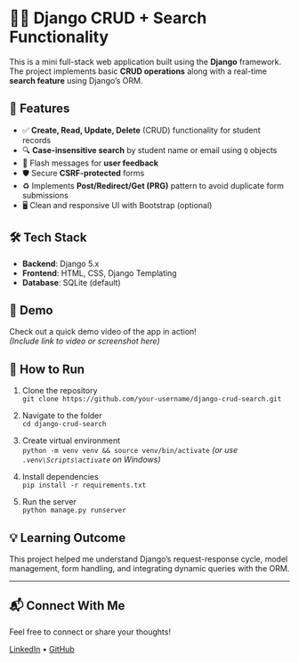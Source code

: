 # 🧑‍🎓 Django CRUD + Search Functionality

This is a mini full-stack web application built using the **Django** framework.  
The project implements basic **CRUD operations** along with a real-time **search feature** using Django’s ORM.

## 🚀 Features

- ✅ **Create, Read, Update, Delete** (CRUD) functionality for student records
- 🔍 **Case-insensitive search** by student name or email using `Q` objects
- 💬 Flash messages for **user feedback**
- 🛡️ Secure **CSRF-protected** forms
- ♻️ Implements **Post/Redirect/Get (PRG)** pattern to avoid duplicate form submissions
- 🖥️ Clean and responsive UI with Bootstrap (optional)

## 🛠️ Tech Stack

- **Backend**: Django 5.x
- **Frontend**: HTML, CSS, Django Templating
- **Database**: SQLite (default)

## 📸 Demo

Check out a quick demo video of the app in action!  
*(Include link to video or screenshot here)*

## 📂 How to Run

1. Clone the repository  
   `git clone https://github.com/your-username/django-crud-search.git`

2. Navigate to the folder  
   `cd django-crud-search`

3. Create virtual environment  
   `python -m venv venv && source venv/bin/activate` *(or use `.venv\Scripts\activate` on Windows)*

4. Install dependencies  
   `pip install -r requirements.txt`

5. Run the server  
   `python manage.py runserver`

## 💡 Learning Outcome

This project helped me understand Django’s request-response cycle, model management, form handling, and integrating dynamic queries with the ORM.

---

## 📬 Connect With Me

Feel free to connect or share your thoughts!

[LinkedIn](https://www.linkedin.com/in/praneeth-velicharla) • [GitHub](https://github.com/Praneeth-velicharla)
